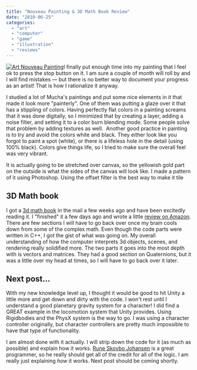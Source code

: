 ```yaml
---
title: "Nouveau Painting & 3D Math Book Review"
date: "2010-06-25"
categories: 
  - "art"
  - "computer"
  - "game"
  - "illustration"
  - "reviews"
---
```


[![Art Nouveau Painting](/images/art-nouveau-painting.jpg "art-nouveau-painting")](http://blog.scottpetrovic.com/wp-content/uploads/2010/06/art-nouveau-painting.jpg)I finally put enough time into my painting that I feel ok to press the stop button on it. I am sure a couple of month will roll by and I will find mistakes — but there is no better way to document your progress as an artist! That is how I rationalize it anyway.

I studied a lot of Mucha's paintings and put some nice elements in it that made it look more "painterly". One of them was putting a glaze over it that has a stippling of colors. Having perfectly flat colors in a painting screams that it was done digitally, so I minimized that by creating a layer, adding a noise filter, and setting it to a color burn blending mode. Some people solve that problem by adding textures as well.  Another good practice in painting is to try and avoid the colors white and black. They either look like you forgot to paint a spot (white), or there is a lifeless hole in the detail (using 100% black). Colors give things life, so I tried to make sure the overall feel was very vibrant.

It is actually going to be stretched over canvas, so the yellowish gold part on the outside is what the sides of the canvas will look like. I made a pattern of it using Photoshop. Using the offset filter is the best way to make it tile

## 3D Math book

I got a [3d math book](http://www.amazon.com/Primer-Graphics-Development-Wordware-Library/dp/1556229119/ref=sr_1_1?ie=UTF8&s=books&qid=1277386443&sr=8-1 "3D Math for Graphics and Game Development") in the mail a few weeks ago and have been excitedly reading it. I "finished" it a few days ago and wrote a little [review on Amazon](http://www.amazon.com/Primer-Graphics-Development-Wordware-Library/product-reviews/1556229119/ref=cm_cr_dp_all_helpful?ie=UTF8&coliid=&showViewpoints=1&colid=&sortBy=bySubmissionDateDescending "Amazon 3d Math book review"). There are few sections I will have to go back over once my brain cools down from some of the complex math. Even though the code parts were written in C++, I got the gist of what was going on. My overall understanding of how the computer interprets 3d objects, scenes, and rendering really solidified more. The two parts it goes into the most depth with is vectors and matrices. They had a good section on Quaternions, but it was a little over my head at times, so I will have to go back over it later.

## Next post...

With my new knowledge level up, I thought it would be good to hit Unity a little more and get down and dirty with the code. I won't rest until I understand a good planetary gravity system for a character! I did find a GREAT example in the locomotion system that Unity provides. Using Rigidbodies and the PhysX system is the way to go. I was using a character controller originally, but character controllers are pretty much impossible to have that type of functionality.

I am almost done with it actually. I will strip down the code for it (as much as possible) and explain how it works. [Rune Skovbo Johansen](http://runevision.com/) is a great programmer, so he really should get all of the credit for all of the logic. I am really just explaining _how_ it works. Next post should be coming shortly.
